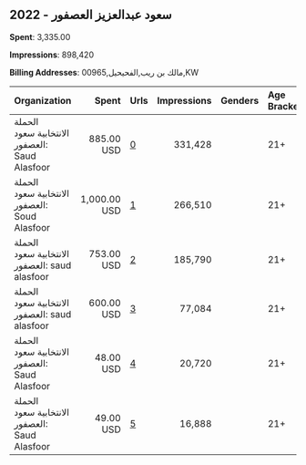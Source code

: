 ## 2022 - سعود عبدالعزيز العصفور 
**Spent**: 3,335.00

**Impressions**: 898,420

**Billing Addresses**: مالك بن ريب,الفحيحيل,00965,KW

|Organization|Spent|Urls|Impressions|Genders|Age Brackets|Country Codes|
|:---|---:|:---|---:|:---|:---|:---|
|الحملة الانتخابية سعود العصفور: Saud Alasfoor|885.00 USD|[0](https://www.snap.com/political-ads/asset/3a69511ab58f2d70d169146e90d6257312af013257daf8d2b415d6566370972b?mediaType=jpg)|331,428||21+|kuwait|
|الحملة الانتخابية سعود العصفور: Soud Alasfoor|1,000.00 USD|[1](https://www.snap.com/political-ads/asset/26f3ce0c1ecc530084261c9f45e4e1f58dff00d79f3f9cb2c35e6b50835d15fc?mediaType=jpeg)|266,510||21+|kuwait|
|الحملة الانتخابية سعود العصفور: saud alasfoor|753.00 USD|[2](https://www.snap.com/political-ads/asset/6bdd249a9a71ddf33c2397422b95681a83783665f8415b938ea80157e39065fd?mediaType=jpeg)|185,790||21+|kuwait|
|الحملة الانتخابية سعود العصفور: saud alasfoor|600.00 USD|[3](https://www.snap.com/political-ads/asset/baf0fcaee753c5a3010f709d726113edb0a51c30611f537de72da4acce6a868b?mediaType=mp4)|77,084||21+|kuwait|
|الحملة الانتخابية سعود العصفور: Saud Alasfoor|48.00 USD|[4](https://www.snap.com/political-ads/asset/94f6b924b76f0e652ca4870265ad859167af43ec9b3b3a67d914fcf3752b2422?mediaType=jpg)|20,720||21+|kuwait|
|الحملة الانتخابية سعود العصفور: Saud Alasfoor|49.00 USD|[5](https://www.snap.com/political-ads/asset/7cddeb52bfad1e21286e822c74bc3e0501a4209f17fee001edb00cc76643b051?mediaType=jpeg)|16,888||21+|kuwait|

